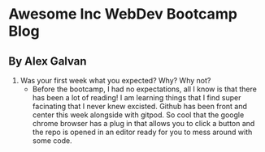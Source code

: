 # Awesome Inc WebDev Bootcamp Blog

## By Alex Galvan

1.  Was your first week what you expected? Why? Why not?
    -   Before the bootcamp, I had no expectations, all I know is that there has been a lot of reading! I am learning things that I find super facinating that I never knew excisted. Github has been front and center this week alongside with gitpod. So cool that the google chrome browser has a plug in that allows you to click a button and the repo is opened in an editor ready for you to mess around with some code. 